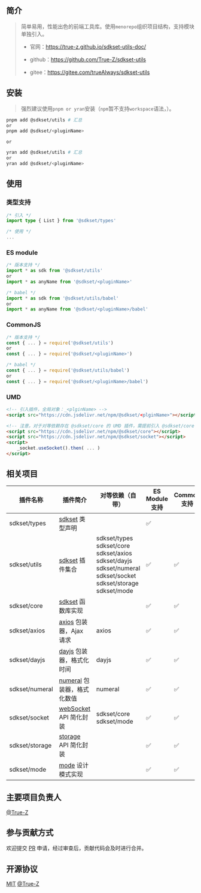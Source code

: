 ## 简介

> 简单易用，性能出色的前端工具库。使用`menorepo`组织项目结构，支持模块单独引入。
>
> - 官网：https://true-z.github.io/sdkset-utils-doc/
>
> - github：https://github.com/True-Z/sdkset-utils
> - gitee：https://gitee.com/trueAlways/sdkset-utils

## 安装

> 强烈建议使用`pnpm or yran`安装（`npm`暂不支持`workspace`语法，）。

```sh
pnpm add @sdkset/utils # 汇总
or
pnpm add @sdkset/<pluginName>
```

`or`

```sh
yran add @sdkset/utils # 汇总
or
yran add @sdkset/<pluginName>
```

## 使用

### 类型支持

```ts
/* 引入 */
import type { List } from '@sdkset/types'

/* 使用 */
...
```

### ES module

```js
/* 版本支持 */
import * as sdk from '@sdkset/utils'
or
import * as anyName from '@sdkset/<pluginName>'

/* babel */
import * as sdk from '@sdkset/utils/babel'
or
import * as anyName from '@sdkset/<pluginName>/babel'
```

### CommonJS

```js
/* 版本支持 */
const { ... } = require('@sdkset/utils')
or
const { ... } = require('@sdkset/<pluginName>')

/* babel */
const { ... } = require('@sdkset/utils/babel')
or
const { ... } = require('@sdkset/<pluginName>/babel')
```

### UMD

```html
<!-- 引入插件，全局对象：_<plginName> -->
<script src="https://cdn.jsdelivr.net/npm/@sdkset/<plginName>"></script>

<!-- 注意，对于对等依赖存在 @sdkset/core 的 UMD 插件，需提前引入 @sdkset/core，示例： -->
<script src="https://cdn.jsdelivr.net/npm/@sdkset/core"></script>
<script src="https://cdn.jsdelivr.net/npm/@sdkset/socket"></script>
<script>
	_socket.useSocket().then( ... )
</script>
```

## 相关项目

| 插件名称       | 插件简介                                                     | 对等依赖（自带）                                             | ES Module 支持 | Common 支持 | UMD 支持 | Babel 支持 |
| -------------- | ------------------------------------------------------------ | ------------------------------------------------------------ | -------------- | ----------- | -------- | ---------- |
| sdkset/types   | [sdkset](https://www.npmjs.com/search?q=%40sdkset) 类型声明  |                                                              | &#x2705;       |             |          |            |
| sdkset/utils   | [sdkset](https://www.npmjs.com/search?q=%40sdkset) 插件集合  | sdkset/types<br />sdkset/core<br />sdkset/axios<br />sdkset/dayjs<br />sdkset/numeral<br />sdkset/socket<br />sdkset/storage<br />sdkset/mode | &#x2705;       | &#x2705;    |          | &#x2705;   |
| sdkset/core    | [sdkset](https://www.npmjs.com/search?q=%40sdkset) 函数库实现 |                                                              | &#x2705;       | &#x2705;    | &#x2705; | &#x2705;   |
| sdkset/axios   | [axios](https://www.axios-http.cn/) 包装器，Ajax 请求        | axios                                                        | &#x2705;       | &#x2705;    | &#x2705; | &#x2705;   |
| sdkset/dayjs   | [dayjs](https://dayjs.fenxianglu.cn/category/) 包装器，格式化时间 | dayjs                                                        | &#x2705;       | &#x2705;    | &#x2705; | &#x2705;   |
| sdkset/numeral | [numeral](http://numeraljs.com/) 包装器，格式化数值          | numeral                                                      | &#x2705;       | &#x2705;    | &#x2705; | &#x2705;   |
| sdkset/socket  | [webSocket](https://developer.mozilla.org/zh-CN/docs/Web/API/WebSocket) API 简化封装 | sdkset/core<br />sdkset/mode                                 | &#x2705;       | &#x2705;    | &#x2705; | &#x2705;   |
| sdkset/storage | [storage](https://developer.mozilla.org/zh-CN/docs/Web/API/Storage) API 简化封装 |                                                              | &#x2705;       | &#x2705;    | &#x2705; | &#x2705;   |
| sdkset/mode    | [mode](https://refactoringguru.cn/design-patterns/catalog) 设计模式实现 |                                                              | &#x2705;       | &#x2705;    | &#x2705; | &#x2705;   |

## 主要项目负责人

[@True-Z](https://github.com/True-Z/)

## 参与贡献方式

欢迎提交 [PR](https://github.com/True-Z/sdkset-utils/pulls) 申请，经过审查后，贡献代码会及时进行合并。

## 开源协议

[MIT](https://github.com/True-Z/sdkset-utils/blob/master/LICENCE.md) [@True-Z](https://github.com/True-Z/)

